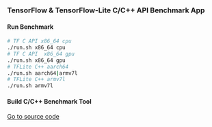 ### TensorFlow & TensorFlow-Lite C/C++ API Benchmark App
#### Run Benchmark
```bash
# TF C API x86_64 cpu
./run.sh x86_64 cpu
# TF C API  x86_64 gpu
./run.sh x86_64 gpu
# TFLite C++ aarch64
./run.sh aarch64|armv7l
# TFLite C++ armv7l
./run.sh armv7l
```
#### Build C/C++ Benchmark Tool
[Go to source code](cc/src)
